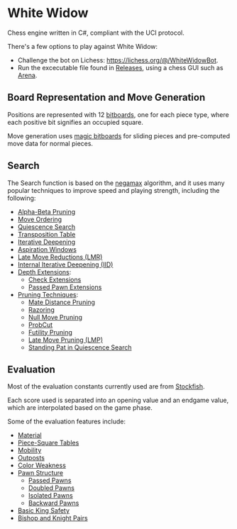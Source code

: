# White Widow

Chess engine written in C#, compliant with the UCI protocol.

There's a few options to play against White Widow:
- Challenge the bot on Lichess: https://lichess.org/@/WhiteWidowBot.
- Run the excecutable file found in [Releases](https://github.com/Eliagiac/white-widow/releases), using a chess GUI such as [Arena](http://www.playwitharena.de/).

## Board Representation and Move Generation

Positions are represented with 12 [bitboards](https://www.chessprogramming.org/Bitboards), one for each piece type, where each positive bit signifies an occupied square.

Move generation uses [magic bitboards](https://www.chessprogramming.org/Magic_Bitboards) for sliding pieces and pre-computed move data for normal pieces.

## Search

The Search function is based on the [negamax](https://www.chessprogramming.org/Negamax) algorithm, and it uses many popular techniques to improve speed and playing strength, including the following:
- [Alpha-Beta Pruning](https://www.chessprogramming.org/Alpha-Beta)
- [Move Ordering](https://www.chessprogramming.org/Move_Ordering)
- [Quiescence Search](https://www.chessprogramming.org/Quiescence_Search)
- [Transposition Table](https://www.chessprogramming.org/Transposition_Table)
- [Iterative Deepening](https://www.chessprogramming.org/Iterative_Deepening)
- [Aspiration Windows](https://www.chessprogramming.org/Aspiration_Windows)
- [Late Move Reductions (LMR)](https://www.chessprogramming.org/Late_Move_Reductions)
- [Internal Iterative Deepening (IID)](https://www.chessprogramming.org/Internal_Iterative_Deepening)
- [Depth Extensions](https://www.chessprogramming.org/Extensions):
  - [Check Extensions](https://www.chessprogramming.org/Check_Extensions)
  - [Passed Pawn Extensions](https://www.chessprogramming.org/Passed_Pawn_Extensions)
- [Pruning Techniques](https://www.chessprogramming.org/Pruning):
  - [Mate Distance Pruning](https://www.chessprogramming.org/Mate_Distance_Pruning)
  - [Razoring](https://www.chessprogramming.org/Razoring)
  - [Null Move Pruning](https://www.chessprogramming.org/Null_Move_Pruning)
  - [ProbCut](https://www.chessprogramming.org/ProbCut)
  - [Futility Pruning](https://www.chessprogramming.org/Futility_Pruning)
  - [Late Move Pruning (LMP)](https://www.chessprogramming.org/Futility_Pruning#MoveCountBasedPruning)
  - [Standing Pat in Quiescence Search](https://www.chessprogramming.org/Quiescence_Search#StandPat)

## Evaluation

Most of the evaluation constants currently used are from [Stockfish](https://github.com/official-stockfish/Stockfish).

Each score used is separated into an opening value and an endgame value, which are interpolated based on the game phase.

Some of the evaluation features include:
- [Material](https://www.chessprogramming.org/Material)
- [Piece-Square Tables](https://www.chessprogramming.org/Piece-Square_Tables)
- [Mobility](https://www.chessprogramming.org/Mobility)
- [Outposts](https://www.chessprogramming.org/Outposts)
- [Color Weakness](https://www.chessprogramming.org/Color_Weakness)
- [Pawn Structure](https://www.chessprogramming.org/Pawn_Structure)
  - [Passed Pawns](https://www.chessprogramming.org/Passed_Pawn)
  - [Doubled Pawns](https://www.chessprogramming.org/Doubled_Pawn)
  - [Isolated Pawns](https://www.chessprogramming.org/Isolated_Pawn)
  - [Backward Pawns](https://www.chessprogramming.org/Backward_Pawn)
- [Basic King Safety](https://www.chessprogramming.org/King_Safety)
- [Bishop and Knight Pairs](https://www.chessprogramming.org/Bishop_Pair)
